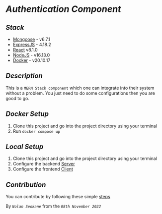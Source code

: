 # ***Authentication Component***

## ***Stack***

- [Mongoose](https://mongoosejs.com/docs/) - v6.7.1
- [ExpressJS](https://expressjs.com/) - 4.18.2
- [React](https://reactjs.org/docs/create-a-new-react-app.html) v8.1.0
- [NodeJS](https://nodejs.org/en/) - v16.13.0
- [Docker](https://docs.docker.com/get-docker/) - v20.10.17

## ***Description***

This is a `MERN Stack component` which one can integrate into their system without a problem. You just need to do some configurations then you are good to go.

## ***Docker Setup***
1. Clone this project and go into the project directory using your terminal
2. Run `docker compose up`

## ***Local Setup***

1. Clone this project and go into the project directory using your terminal
2. Configure the backend [Server](./server/README.md)
3. Configure the frontend [Client](./client/README.md)

## ***Contribution***
You can contribute by following these simple [steps](./contribute-guidlines.md)

By *`Nolan Seokane`* from the *`08th November 2022`*